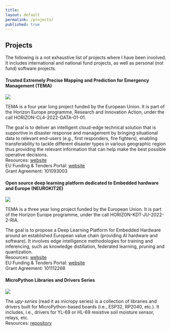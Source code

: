 ```yaml
---
title:
layout: default
permalink: /projects/
published: true
---
```


## Projects
The following is a not exhaustive list of projects where I have been involved. It includes international and national fund projects, as well as personal (not fund) software projects.

#### Trusted Extremely Precise Mapping and Prediction for Emergency Management (TEMA)
<img src="https://img.shields.io/badge/project-european-green">

TEMA is a four year long project funded by the European Union. It is part of the Horizon Europe programme, Research and Innovation Action, under the call HORIZON-CL4-2022-DATA-01-01.

The goal is to deliver an intelligent cloud-edge technical solution that is supportive in disaster response and management by bringing situational data to relevant end-users (e.g., first responders, fire fighters), enabling transferability to tackle different disaster types in various geographic region thus providing the relevant information that can help make the best possible operative decisions.<br>
Resources: <a href="https://tema-project.eu">website</a><br>
EU Funding & Tenders Portal: <a href="https://ec.europa.eu/info/funding-tenders/opportunities/portal/screen/opportunities/projects-details/43108390/101093003/HORIZON">website</a><br>
Grant Agreement: 101093003

#### Open source deep learning platform dedicated to Embedded hardware and Europe (NEUROKIT2E)
<img src="https://img.shields.io/badge/project-european-green">

TEMA is a three year long project funded by the European Union. It is part of the Horizon Europe programme, under the call HORIZON-KDT-JU-2022-2-RIA.

The goal is to propose a Deep Learning Platform for Embedded Hardware around an established European value chain (providing AI hardware and software). It involves edge intelligence methodologies for training and inferencing, such as knowledge distillation, federated learning, pruning and quantization.<br>
Resources: <a href="https://www.neurokit2e.eu">website</a><br>
EU Funding & Tenders Portal: <a href="https://ec.europa.eu/info/funding-tenders/opportunities/portal/screen/how-to-participate/org-details/894232331/project/101112268/program/43108390/details">website</a><br>
Grant Agreement: 101112268

#### MicroPython Libraries and Drivers Series
<img src="https://img.shields.io/badge/project-independent-green">

The *upy-series* (read it as micropy series) is a collection of libraries and drivers built for MicroPython-based boards (i.e., ESP32, RP2040, etc.). It includes, i.e., drivers for YL-69 or HL-69 resistive soil moisture sensor, relays, etc.<br>
Resources: <a href="https://github.com/lcarnevale/upy-series">repository</a>